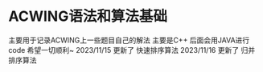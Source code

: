 # ACWING语法和算法基础
主要用于记录ACWING上一些题目自己的解法 主要是C++ 后面会用JAVA进行code 希望一切顺利~
2023/11/15 更新了 快速排序算法
2023/11/16 更新了 归并排序算法
